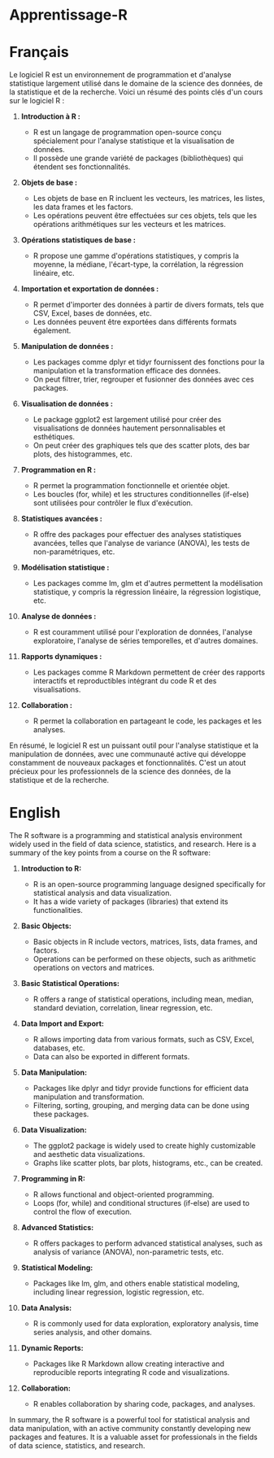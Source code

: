 # Apprentissage-R
# Français 
Le logiciel R est un environnement de programmation et d'analyse statistique largement utilisé dans le domaine de la science des données, de la statistique et de la recherche. Voici un résumé des points clés d'un cours sur le logiciel R :

1. **Introduction à R :**
   - R est un langage de programmation open-source conçu spécialement pour l'analyse statistique et la visualisation de données.
   - Il possède une grande variété de packages (bibliothèques) qui étendent ses fonctionnalités.

2. **Objets de base :**
   - Les objets de base en R incluent les vecteurs, les matrices, les listes, les data frames et les factors.
   - Les opérations peuvent être effectuées sur ces objets, tels que les opérations arithmétiques sur les vecteurs et les matrices.

3. **Opérations statistiques de base :**
   - R propose une gamme d'opérations statistiques, y compris la moyenne, la médiane, l'écart-type, la corrélation, la régression linéaire, etc.

4. **Importation et exportation de données :**
   - R permet d'importer des données à partir de divers formats, tels que CSV, Excel, bases de données, etc.
   - Les données peuvent être exportées dans différents formats également.

5. **Manipulation de données :**
   - Les packages comme dplyr et tidyr fournissent des fonctions pour la manipulation et la transformation efficace des données.
   - On peut filtrer, trier, regrouper et fusionner des données avec ces packages.

6. **Visualisation de données :**
   - Le package ggplot2 est largement utilisé pour créer des visualisations de données hautement personnalisables et esthétiques.
   - On peut créer des graphiques tels que des scatter plots, des bar plots, des histogrammes, etc.

7. **Programmation en R :**
   - R permet la programmation fonctionnelle et orientée objet.
   - Les boucles (for, while) et les structures conditionnelles (if-else) sont utilisées pour contrôler le flux d'exécution.

8. **Statistiques avancées :**
   - R offre des packages pour effectuer des analyses statistiques avancées, telles que l'analyse de variance (ANOVA), les tests de non-paramétriques, etc.

9. **Modélisation statistique :**
   - Les packages comme lm, glm et d'autres permettent la modélisation statistique, y compris la régression linéaire, la régression logistique, etc.

10. **Analyse de données :**
    - R est couramment utilisé pour l'exploration de données, l'analyse exploratoire, l'analyse de séries temporelles, et d'autres domaines.

11. **Rapports dynamiques :**
    - Les packages comme R Markdown permettent de créer des rapports interactifs et reproductibles intégrant du code R et des visualisations.

12. **Collaboration :**
    - R permet la collaboration en partageant le code, les packages et les analyses.

En résumé, le logiciel R est un puissant outil pour l'analyse statistique et la manipulation de données, avec une communauté active qui développe constamment de nouveaux packages et fonctionnalités. C'est un atout précieux pour les professionnels de la science des données, de la statistique et de la recherche.
# English 
The R software is a programming and statistical analysis environment widely used in the field of data science, statistics, and research. Here is a summary of the key points from a course on the R software:

1. **Introduction to R:**
   - R is an open-source programming language designed specifically for statistical analysis and data visualization.
   - It has a wide variety of packages (libraries) that extend its functionalities.

2. **Basic Objects:**
   - Basic objects in R include vectors, matrices, lists, data frames, and factors.
   - Operations can be performed on these objects, such as arithmetic operations on vectors and matrices.

3. **Basic Statistical Operations:**
   - R offers a range of statistical operations, including mean, median, standard deviation, correlation, linear regression, etc.

4. **Data Import and Export:**
   - R allows importing data from various formats, such as CSV, Excel, databases, etc.
   - Data can also be exported in different formats.

5. **Data Manipulation:**
   - Packages like dplyr and tidyr provide functions for efficient data manipulation and transformation.
   - Filtering, sorting, grouping, and merging data can be done using these packages.

6. **Data Visualization:**
   - The ggplot2 package is widely used to create highly customizable and aesthetic data visualizations.
   - Graphs like scatter plots, bar plots, histograms, etc., can be created.

7. **Programming in R:**
   - R allows functional and object-oriented programming.
   - Loops (for, while) and conditional structures (if-else) are used to control the flow of execution.

8. **Advanced Statistics:**
   - R offers packages to perform advanced statistical analyses, such as analysis of variance (ANOVA), non-parametric tests, etc.

9. **Statistical Modeling:**
   - Packages like lm, glm, and others enable statistical modeling, including linear regression, logistic regression, etc.

10. **Data Analysis:**
    - R is commonly used for data exploration, exploratory analysis, time series analysis, and other domains.

11. **Dynamic Reports:**
    - Packages like R Markdown allow creating interactive and reproducible reports integrating R code and visualizations.

12. **Collaboration:**
    - R enables collaboration by sharing code, packages, and analyses.

In summary, the R software is a powerful tool for statistical analysis and data manipulation, with an active community constantly developing new packages and features. It is a valuable asset for professionals in the fields of data science, statistics, and research.
